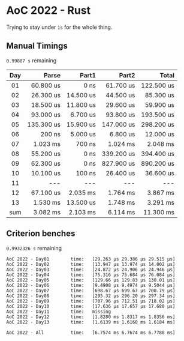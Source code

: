 # AoC 2022 - Rust

Trying to stay under `1s` for the whole thing.


## Manual Timings

`0.99887 s` remaining

| Day |      Parse |      Part1 |      Part2 |      Total |
| :-: | ---------: | ---------: | ---------: | ---------: |
| 01  |  60.800 us |       0 ns |  61.700 us | 122.500 us |
| 02  |  26.300 us |  14.500 us |  44.500 us |  85.300 us |
| 03  |  18.500 us |  11.800 us |  29.600 us |  59.900 us |
| 04  |  93.000 us |   6.700 us |  93.800 us | 193.500 us |
| 05  | 135.300 us |  15.900 us | 147.000 us | 298.200 us |
| 06  |     200 ns |   5.000 us |   6.800 us |  12.000 us |
| 07  |   1.023 ms |     700 ns |   1.024 ms |   2.048 ms |
| 08  |  55.200 us |       0 ns | 339.200 us | 394.400 us |
| 09  |  62.300 us |       0 ns | 827.900 us | 890.200 us |
| 10  |  10.100 us |     100 ns |  26.400 us |  36.600 us |
| 11  |        --- |        --- |        --- |        --- |
| 12  |  67.100 us |   2.035 ms |   1.764 ms |   3.867 ms |
| 13  |   1.530 ms |  13.500 us |   1.748 ms |   3.291 ms |
| sum |   3.082 ms |   2.103 ms |   6.114 ms |  11.300 ms |

## Criterion benches

`0.9932326 s` remaining

```
AoC 2022 - Day01        time:   [29.263 µs 29.386 µs 29.515 µs]
AoC 2022 - Day02        time:   [13.947 µs 13.974 µs 14.002 µs]
AoC 2022 - Day03        time:   [24.872 µs 24.906 µs 24.946 µs]
AoC 2022 - Day04        time:   [75.316 µs 75.684 µs 76.084 µs]
AoC 2022 - Day05        time:   [129.66 µs 129.83 µs 130.01 µs]
AoC 2022 - Day06        time:   [9.4908 µs 9.4974 µs 9.5044 µs]
AoC 2022 - Day07        time:   [698.67 µs 699.67 µs 700.79 µs]
AoC 2022 - Day08        time:   [295.32 µs 296.20 µs 297.34 µs]
AoC 2022 - Day09        time:   [707.96 µs 712.51 µs 718.02 µs]
AoC 2022 - Day10        time:   [17.636 µs 17.657 µs 17.680 µs]
AoC 2022 - Day11        time:   missing
AoC 2022 - Day12        time:   [1.8280 ms 1.8317 ms 1.8356 ms]
AoC 2022 - Day13        time:   [1.6139 ms 1.6160 ms 1.6184 ms]

AoC 2022 - All          time:   [6.7574 ms 6.7674 ms 6.7780 ms]
```